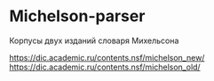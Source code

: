 # Michelson-parser

Корпусы двух изданий словаря Михельсона

https://dic.academic.ru/contents.nsf/michelson_new/
https://dic.academic.ru/contents.nsf/michelson_old/
